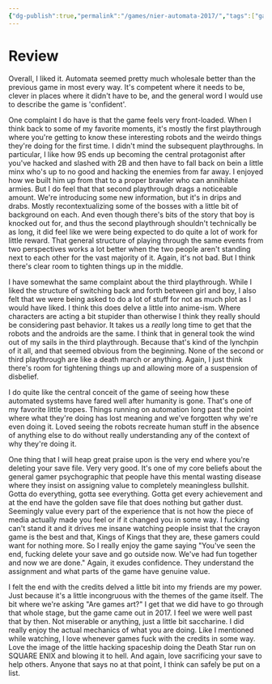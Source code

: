 ```yaml
---
{"dg-publish":true,"permalink":"/games/nier-automata-2017/","tags":["games"],"created":"2025-02-11","updated":"2025-02-11"}
---
```



# Review

Overall, I liked it. Automata seemed pretty much wholesale better than the previous game in most every way. It's competent where it needs to be, clever in places where it didn't have to be, and the general word I would use to describe the game is 'confident'.

One complaint I do have is that the game feels very front-loaded. When I think back to some of my favorite moments, it's mostly the first playthrough where you're getting to know these interesting robots and the weirdo things they're doing for the first time. I didn't mind the subsequent playthroughs. In particular, I like how 9S ends up becoming the central protagonist after you've hacked and slashed with 2B and then have to fall back on bein a little minx who's up to no good and hacking the enemies from far away. I enjoyed how we built him up from that to a proper brawler who can annihilate armies. But I do feel that that second playthrough drags a noticeable amount. We're introducing some new information, but it's in drips and drabs. Mostly recontextualizing some of the bosses with a little bit of background on each. And even though there's bits of the story that boy is knocked out for, and thus the second playthrough shouldn't technically be as long, it did feel like we were being expected to do quite a lot of work for little reward. That general structure of playing through the same events from two perspectives works a lot better when the two people aren't standing next to each other for the vast majority of it. Again, it's not bad. But I think there's clear room to tighten things up in the middle.

I have somewhat the same complaint about the third playthrough. While I liked the structure of switching back and forth between girl and boy, I also felt that we were being asked to do a lot of stuff for not as much plot as I would have liked. I think this does delve a little into anime-ism. Where characters are acting a bit stupider than otherwise I think they really should be considering past behavior. It takes us a *really* long time to get that the robots and the androids are the same. I think that in general took the wind out of my sails in the third playthrough. Because that's kind of the lynchpin of it all, and that seemed obvious from the beginning. None of the second or third playthrough are like a death march or anything. Again, I just think there's room for tightening things up and allowing more of a suspension of disbelief.

I do quite like the central conceit of the game of seeing how these automated systems have fared well after humanity is gone. That's one of my favorite little tropes. Things running on automation long past the point where what they're doing has lost meaning and we've forgotten why we're even doing it. Loved seeing the robots recreate human stuff in the absence of anything else to do without really understanding any of the context of why they're doing it.

One thing that I will heap great praise upon is the very end where you're deleting your save file. Very very good. It's one of my core beliefs about the general gamer psychographic that people have this mental wasting disease where they insist on assigning value to completely meaningless bullshit. Gotta do everything, gotta see everything. Gotta get every achievement and at the end have the golden save file that does nothing but gather dust. Seemingly value every part of the experience that is not how the piece of media actually made you feel or if it changed you in some way. I fucking can't stand it and it drives me insane watching people insist that the crayon game is the best and that, Kings of Kings that they are, these gamers could want for nothing more. So I really enjoy the game saying "You've seen the end, fucking delete your save and go outside now. We've had fun together and now we are done." Again, it exudes confidence. They understand the assignment and what parts of the game have genuine value.

I felt the end with the credits delved a little bit into my friends are my power. Just because it's a little incongruous with the themes of the game itself. The bit where we're asking "Are games art?" I get that we did have to go through that whole stage, but the game came out in 2017. I feel we were well past that by then. Not miserable or anything, just a little bit saccharine. I did really enjoy the actual mechanics of what you are doing. Like I mentioned while watching, I love whenever games fuck with the credits in some way. Love the image of the little hacking spaceship doing the Death Star run on SQUARE ENIX and blowing it to hell. And again, love sacrificing your save to help others. Anyone that says no at that point, I think can safely be put on a list.
